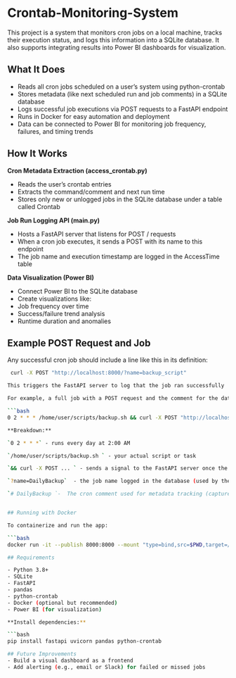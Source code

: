 # Crontab-Monitoring-System
This project is a  system that monitors cron jobs on a local machine, tracks their execution status, and logs this information into a SQLite database. It also supports integrating results into Power BI dashboards for visualization.

## What It Does
- Reads all cron jobs scheduled on a user’s system using python-crontab
- Stores metadata (like next scheduled run and job comments) in a SQLite database
- Logs successful job executions via POST requests to a FastAPI endpoint
- Runs in Docker for easy automation and deployment
- Data can be connected to Power BI for monitoring job frequency, failures, and timing trends

## How It Works

**Cron Metadata Extraction (access_crontab.py)**

- Reads the user’s crontab entries
- Extracts the command/comment and next run time
- Stores only new or unlogged jobs in the SQLite database under a table called Crontab

 **Job Run Logging API (main.py)**
 
- Hosts a FastAPI server that listens for POST / requests
- When a cron job executes, it sends a POST with its name to this endpoint
- The job name and execution timestamp are logged in the AccessTime table

**Data Visualization (Power BI)**

- Connect Power BI to the SQLite database
- Create visualizations like:
- Job frequency over time
- Success/failure trend analysis
- Runtime duration and anomalies

## Example POST Request and Job

Any successful cron job should include a line like this in its definition:

```bash
 curl -X POST "http://localhost:8000/?name=backup_script"

This triggers the FastAPI server to log that the job ran successfully

For example, a full job with a POST request and the comment for the database would look like:

```bash
0 2 * * * /home/user/scripts/backup.sh && curl -X POST "http://localhost:8000/?name=DailyBackup" # DailyBackup

**Breakdown:**

`0 2 * * *` - runs every day at 2:00 AM

`/home/user/scripts/backup.sh ` - your actual script or task

`&& curl -X POST ... ` - sends a signal to the FastAPI server once the script runs successfully

`?name=DailyBackup`  - the job name logged in the database (used by the API)

`# DailyBackup `-  The cron comment used for metadata tracking (captured by access_crontab.py)


## Running with Docker

To containerize and run the app:

```bash
docker run -it --publish 8000:8000 --mount "type=bind,src=$PWD,target=/src" cronjob

## Requirements

- Python 3.8+
- SQLite
- FastAPI
- pandas
- python-crontab
- Docker (optional but recommended)
- Power BI (for visualization)

**Install dependencies:**

```bash
pip install fastapi uvicorn pandas python-crontab

## Future Improvements
- Build a visual dashboard as a frontend
- Add alerting (e.g., email or Slack) for failed or missed jobs
